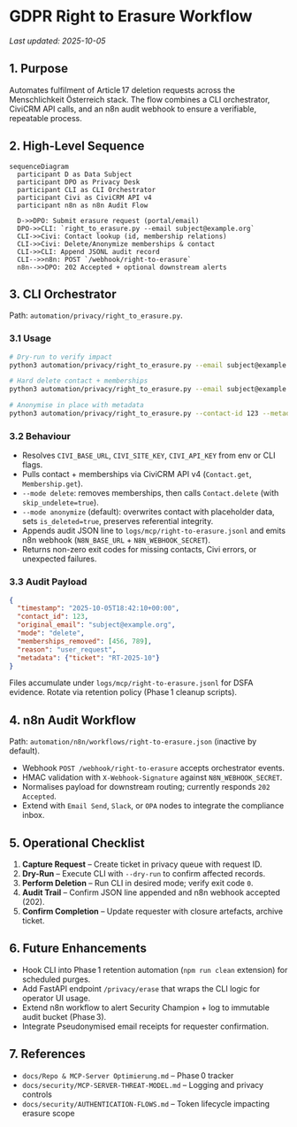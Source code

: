 # GDPR Right to Erasure Workflow

_Last updated: 2025-10-05_

## 1. Purpose

Automates fulfilment of Article 17 deletion requests across the Menschlichkeit Österreich stack. The flow combines a CLI orchestrator, CiviCRM API calls, and an n8n audit webhook to ensure a verifiable, repeatable process.

## 2. High-Level Sequence

```mermaid
sequenceDiagram
  participant D as Data Subject
  participant DPO as Privacy Desk
  participant CLI as CLI Orchestrator
  participant Civi as CiviCRM API v4
  participant n8n as n8n Audit Flow

  D->>DPO: Submit erasure request (portal/email)
  DPO->>CLI: `right_to_erasure.py --email subject@example.org`
  CLI->>Civi: Contact lookup (id, membership relations)
  CLI->>Civi: Delete/Anonymize memberships & contact
  CLI->>CLI: Append JSONL audit record
  CLI-->>n8n: POST `/webhook/right-to-erasure`
  n8n-->>DPO: 202 Accepted + optional downstream alerts
```

## 3. CLI Orchestrator

Path: `automation/privacy/right_to_erasure.py`.

### 3.1 Usage

```bash
# Dry-run to verify impact
python3 automation/privacy/right_to_erasure.py --email subject@example.org --dry-run

# Hard delete contact + memberships
python3 automation/privacy/right_to_erasure.py --email subject@example.org --mode delete

# Anonymise in place with metadata
python3 automation/privacy/right_to_erasure.py --contact-id 123 --metadata '{"ticket":"RT-2025-10"}'
```

### 3.2 Behaviour

- Resolves `CIVI_BASE_URL`, `CIVI_SITE_KEY`, `CIVI_API_KEY` from env or CLI flags.
- Pulls contact + memberships via CiviCRM API v4 (`Contact.get`, `Membership.get`).
- `--mode delete`: removes memberships, then calls `Contact.delete` (with `skip_undelete=true`).
- `--mode anonymize` (default): overwrites contact with placeholder data, sets `is_deleted=true`, preserves referential integrity.
- Appends audit JSON line to `logs/mcp/right-to-erasure.jsonl` and emits n8n webhook (`N8N_BASE_URL` + `N8N_WEBHOOK_SECRET`).
- Returns non-zero exit codes for missing contacts, Civi errors, or unexpected failures.

### 3.3 Audit Payload

```json
{
  "timestamp": "2025-10-05T18:42:10+00:00",
  "contact_id": 123,
  "original_email": "subject@example.org",
  "mode": "delete",
  "memberships_removed": [456, 789],
  "reason": "user_request",
  "metadata": {"ticket": "RT-2025-10"}
}
```

Files accumulate under `logs/mcp/right-to-erasure.jsonl` for DSFA evidence. Rotate via retention policy (Phase 1 cleanup scripts).

## 4. n8n Audit Workflow

Path: `automation/n8n/workflows/right-to-erasure.json` (inactive by default).

- Webhook `POST /webhook/right-to-erasure` accepts orchestrator events.
- HMAC validation with `X-Webhook-Signature` against `N8N_WEBHOOK_SECRET`.
- Normalises payload for downstream routing; currently responds `202 Accepted`.
- Extend with `Email Send`, `Slack`, or `OPA` nodes to integrate the compliance inbox.

## 5. Operational Checklist

1. **Capture Request** – Create ticket in privacy queue with request ID.
2. **Dry-Run** – Execute CLI with `--dry-run` to confirm affected records.
3. **Perform Deletion** – Run CLI in desired mode; verify exit code `0`.
4. **Audit Trail** – Confirm JSON line appended and n8n webhook accepted (202).
5. **Confirm Completion** – Update requester with closure artefacts, archive ticket.

## 6. Future Enhancements

- Hook CLI into Phase 1 retention automation (`npm run clean` extension) for scheduled purges.
- Add FastAPI endpoint `/privacy/erase` that wraps the CLI logic for operator UI usage.
- Extend n8n workflow to alert Security Champion + log to immutable audit bucket (Phase 3).
- Integrate Pseudonymised email receipts for requester confirmation.

## 7. References

- `docs/Repo & MCP-Server Optimierung.md` – Phase 0 tracker
- `docs/security/MCP-SERVER-THREAT-MODEL.md` – Logging and privacy controls
- `docs/security/AUTHENTICATION-FLOWS.md` – Token lifecycle impacting erasure scope

